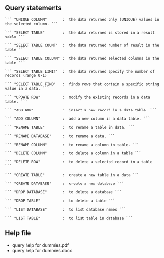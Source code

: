 ##  Query statements

    ``` "UNIQUE COLUMN"       :  the data returned only (UNIQUE) values in the selected column. ```   

    ``` "SELECT TABLE"        :  the data returned is stored in a result table ``` 

    ``` "SELECT TABLE COUNT"  :  the data returned number of result in the table ``` 

    ``` "SELECT TABLE COLUMN" :  the data returned selected columns in the table ``` 

    ``` "SELECT TABLE LIMIT"  :  the data returned specify the number of records (range 0-1) ``` 

    ``` "SELECT TABLE FIND"   :  finds rows that contain a specific string value in a data. ``` 
    
    ``` "UPDATE ROW"          :  modify the existing records in a data table. ```    

    ``` "ADD ROW"             :  insert a new record in a data table. ```  

    ``` "ADD COLUMN"          :  add a new column in a data table. ```   

    ``` "RENAME TABLE"        :  to rename a table in data. ```     

    ``` "RENAME DATABASE"     :  to rename a data. ```           

    ``` "RENAME COLUMN"       :  to rename a column in table. ```    

    ``` "DELETE COLUMN"       :  to delete a column in a table ```  

    ``` "DELETE ROW"          :  to delete a selected record in a table  ```   
        
    ``` "CREATE TABLE"        :  create a new table in a data ``` 

    ``` "CREATE DATABASE"     :  create a new database ```   

    ``` "DROP DATABASE"       :  to delete a database ```   

    ``` "DROP TABLE"          :  to delete a table ```    

    ``` "LIST DATABASE"       :  to list database names ```    

    ``` "LIST TABLE"          :  to list table in database ``` 

##  Help file
 + query help for dummies.pdf
 + query help for dummies.docx